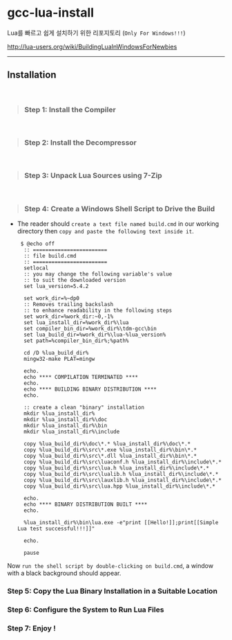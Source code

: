 # gcc-lua-install

Lua를 빠르고 쉽게 설치하기 위한 리포지토리 (`Only For Windows!!!`)

http://lua-users.org/wiki/BuildingLuaInWindowsForNewbies

<hr>

## Installation
<br>

> ### Step 1: Install the Compiler
<br>

> ### Step 2: Install the Decompressor
<br>

> ### Step 3: Unpack Lua Sources using 7-Zip
<br>

> ### Step 4: Create a Windows Shell Script to Drive the Build

- The reader should `create a text file named build.cmd` in our working directory then `copy and paste the following text inside it`.

       $ @echo off
        :: ========================
        :: file build.cmd
        :: ========================
        setlocal
        :: you may change the following variable's value
        :: to suit the downloaded version
        set lua_version=5.4.2

        set work_dir=%~dp0
        :: Removes trailing backslash
        :: to enhance readability in the following steps
        set work_dir=%work_dir:~0,-1%
        set lua_install_dir=%work_dir%\lua
        set compiler_bin_dir=%work_dir%\tdm-gcc\bin
        set lua_build_dir=%work_dir%\lua-%lua_version%
        set path=%compiler_bin_dir%;%path%

        cd /D %lua_build_dir%
        mingw32-make PLAT=mingw

        echo.
        echo **** COMPILATION TERMINATED ****
        echo.
        echo **** BUILDING BINARY DISTRIBUTION ****
        echo.

        :: create a clean "binary" installation
        mkdir %lua_install_dir%
        mkdir %lua_install_dir%\doc
        mkdir %lua_install_dir%\bin
        mkdir %lua_install_dir%\include

        copy %lua_build_dir%\doc\*.* %lua_install_dir%\doc\*.*
        copy %lua_build_dir%\src\*.exe %lua_install_dir%\bin\*.*
        copy %lua_build_dir%\src\*.dll %lua_install_dir%\bin\*.*
        copy %lua_build_dir%\src\luaconf.h %lua_install_dir%\include\*.*
        copy %lua_build_dir%\src\lua.h %lua_install_dir%\include\*.*
        copy %lua_build_dir%\src\lualib.h %lua_install_dir%\include\*.*
        copy %lua_build_dir%\src\lauxlib.h %lua_install_dir%\include\*.*
        copy %lua_build_dir%\src\lua.hpp %lua_install_dir%\include\*.*

        echo.
        echo **** BINARY DISTRIBUTION BUILT ****
        echo.

        %lua_install_dir%\bin\lua.exe -e"print [[Hello!]];print[[Simple Lua test successful!!!]]"

        echo.

        pause

Now `run the shell script by double-clicking on build.cmd`, a window with a black background should appear.

### Step 5: Copy the Lua Binary Installation in a Suitable Location
### Step 6: Configure the System to Run Lua Files
### Step 7: Enjoy ! 
